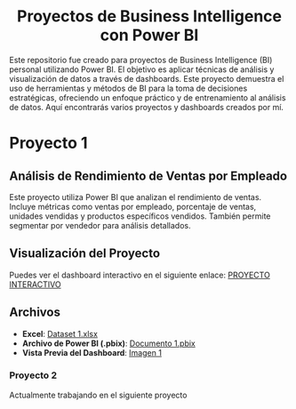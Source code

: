 <div align="center">

# Proyectos de Business Intelligence con Power BI

</div>
 
Este repositorio fue creado para proyectos de Business Intelligence (BI) personal utilizando Power BI. El objetivo es aplicar técnicas de análisis y visualización de datos a través de dashboards. Este proyecto demuestra el uso de herramientas y métodos de BI para la toma de decisiones estratégicas, ofreciendo un enfoque práctico y de entrenamiento al análisis de datos. Aquí encontrarás varios proyectos y dashboards creados por mí.

# Proyecto 1 
## Análisis de Rendimiento de Ventas por Empleado
Este proyecto utiliza Power BI que analizan el rendimiento de ventas. Incluye métricas como ventas por empleado, porcentaje de ventas, unidades vendidas y productos específicos vendidos. También permite segmentar por vendedor para análisis detallados.

## Visualización del Proyecto
Puedes ver el dashboard interactivo en el siguiente enlace: [PROYECTO INTERACTIVO](https://app.powerbi.com/view?r=eyJrIjoiYWFkYjBhOWYtZjRjMy00ZTdiLWExMWItOTM5N2Q5OWZhNTIyIiwidCI6IjBmNzg1NDlkLTNlZWMtNDNhZi1iNTZhLTZmN2IwNDJkNmM5YSIsImMiOjR9)

## Archivos 
- **Excel**: [Dataset 1.xlsx](https://github.com/edinvalle/Portafolio_powerBI/blob/main/Dataset.xlsx )
- **Archivo de Power BI (.pbix)**: [Documento 1.pbix](https://github.com/edinvalle/Portafolio_powerBI/blob/main/Documento%20BI.pbix)
- **Vista Previa del Dashboard**: [Imagen 1](https://github.com/edinvalle/Portafolio_powerBI/blob/main/Imagen%20Principal.png)

### Proyecto 2
Actualmente trabajando en el siguiente proyecto

